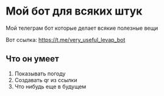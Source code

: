 # Мой бот для всяких штук

Мой телеграм бот которые делает всякие полезные вещи

Вот ссылка: https://t.me/very_useful_levap_bot

## Что он умеет

1. Показывать погоду
2. Создавать qr из ссылки
3. Что нибудь еще в будущем

